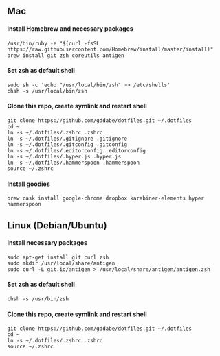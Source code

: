 ## Mac
#### Install Homebrew and necessary packages
```
/usr/bin/ruby -e "$(curl -fsSL https://raw.githubusercontent.com/Homebrew/install/master/install)"
brew install git zsh coreutils antigen
```
#### Set zsh as default shell
```
sudo sh -c 'echo "/usr/local/bin/zsh" >> /etc/shells'
chsh -s /usr/local/bin/zsh
```
#### Clone this repo, create symlink and restart shell
```
git clone https://github.com/gddabe/dotfiles.git ~/.dotfiles
cd ~
ln -s ~/.dotfiles/.zshrc .zshrc
ln -s ~/.dotfiles/.gitignore .gitignore
ln -s ~/.dotfiles/.gitconfig .gitconfig
ln -s ~/.dotfiles/.editorconfig .editorconfig
ln -s ~/.dotfiles/.hyper.js .hyper.js
ln -s ~/.dotfiles/.hammerspoon .hammerspoon
source ~/.zshrc
```
#### Install goodies
```
brew cask install google-chrome dropbox karabiner-elements hyper hammerspoon
```
## Linux (Debian/Ubuntu)
#### Install necessary packages
```
sudo apt-get install git curl zsh
sudo mkdir /usr/local/share/antigen
sudo curl -L git.io/antigen > /usr/local/share/antigen/antigen.zsh
```
#### Set zsh as default shell
```
chsh -s /usr/bin/zsh
```
#### Clone this repo, create symlink and restart shell
```
git clone https://github.com/gddabe/dotfiles.git ~/.dotfiles
cd ~
ln -s ~/.dotfiles/.zshrc .zshrc
source ~/.zshrc
```
